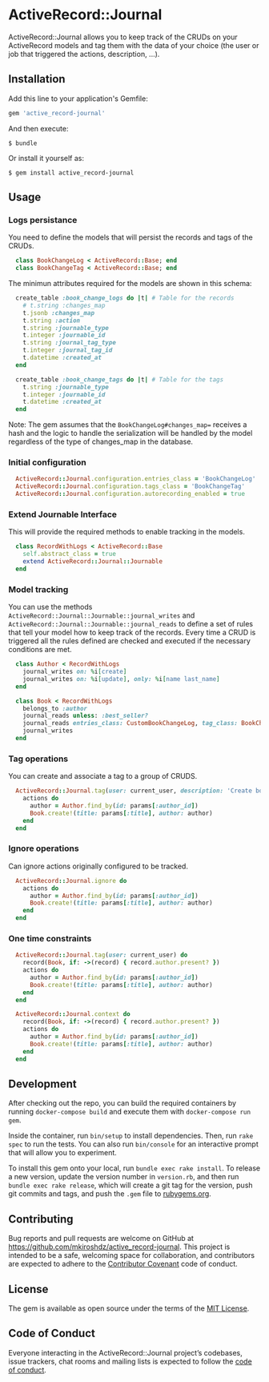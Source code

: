 # ActiveRecord::Journal

ActiveRecord::Journal allows you to keep track of the CRUDs on your ActiveRecord models and tag them with the data of your choice (the user or job that triggered the actions, description, ...).

## Installation

Add this line to your application's Gemfile:

```ruby
gem 'active_record-journal'
```

And then execute:

    $ bundle

Or install it yourself as:

    $ gem install active_record-journal


## Usage

### Logs persistance

You need to define the models that will persist the records and tags of the CRUDs.

```ruby
  class BookChangeLog < ActiveRecord::Base; end
  class BookChangeTag < ActiveRecord::Base; end
```

The minimun attributes required for the models are shown in this schema: 

```ruby
  create_table :book_change_logs do |t| # Table for the records
    # t.string :changes_map 
    t.jsonb :changes_map
    t.string :action
    t.string :journable_type
    t.integer :journable_id
    t.string :journal_tag_type
    t.integer :journal_tag_id
    t.datetime :created_at
  end

  create_table :book_change_tags do |t| # Table for the tags
    t.string :journable_type
    t.integer :journable_id
    t.datetime :created_at
  end
```

Note: The gem assumes that the `BookChangeLog#changes_map=` receives a hash and the logic to handle the serialization will be handled by the model regardless of the type of changes_map in the database.

### Initial configuration

```ruby
  ActiveRecord::Journal.configuration.entries_class = 'BookChangeLog'
  ActiveRecord::Journal.configuration.tags_class = 'BookChangeTag'
  ActiveRecord::Journal.configuration.autorecording_enabled = true
```

### Extend Journable Interface

This will provide the required methods to enable tracking in the models.

```ruby
  class RecordWithLogs < ActiveRecord::Base
    self.abstract_class = true
    extend ActiveRecord::Journal::Journable
  end
```

### Model tracking

You can use the methods `ActiveRecord::Journal::Journable::journal_writes` and `ActiveRecord::Journal::Journable::journal_reads` to define a set of rules that tell your model how to keep track of the records. Every time a CRUD is triggered all the rules defined are checked and executed if the necessary conditions are met.

```ruby
  class Author < RecordWithLogs   
    journal_writes on: %i[create]
    journal_writes on: %i[update], only: %i[name last_name]
  end

  class Book < RecordWithLogs    
    belongs_to :author
    journal_reads unless: :best_seller?
    journal_reads entries_class: CustomBookChangeLog, tag_class: BookChangeTag, if: :best_seller?
    journal_writes 
  end
```

### Tag operations

You can create and associate a tag to a group of CRUDS.

```ruby
  ActiveRecord::Journal.tag(user: current_user, description: 'Create book') do
    actions do
      author = Author.find_by(id: params[:author_id])
      Book.create!(title: params[:title], author: author)
    end
  end
```

### Ignore operations

Can ignore actions originally configured to be tracked.

```ruby
  ActiveRecord::Journal.ignore do
    actions do
      author = Author.find_by(id: params[:author_id])
      Book.create!(title: params[:title], author: author)
    end
  end
```

### One time constraints

```ruby
  ActiveRecord::Journal.tag(user: current_user) do
    record(Book, if: ->(record) { record.author.present? })
    actions do
      author = Author.find_by(id: params[:author_id])
      Book.create!(title: params[:title], author: author)
    end
  end

  ActiveRecord::Journal.context do
    record(Book, if: ->(record) { record.author.present? })
    actions do
      author = Author.find_by(id: params[:author_id])
      Book.create!(title: params[:title], author: author)
    end
  end
```

## Development

After checking out the repo, you can build the required containers by running `docker-compose build` and execute them with `docker-compose run gem`.

Inside the container, run `bin/setup` to install dependencies. Then, run `rake spec` to run the tests. You can also run `bin/console` for an interactive prompt that will allow you to experiment.

To install this gem onto your local, run `bundle exec rake install`. To release a new version, update the version number in `version.rb`, and then run `bundle exec rake release`, which will create a git tag for the version, push git commits and tags, and push the `.gem` file to [rubygems.org](https://rubygems.org).

## Contributing

Bug reports and pull requests are welcome on GitHub at https://github.com/mkiroshdz/active_record-journal. This project is intended to be a safe, welcoming space for collaboration, and contributors are expected to adhere to the [Contributor Covenant](http://contributor-covenant.org) code of conduct.

## License

The gem is available as open source under the terms of the [MIT License](https://opensource.org/licenses/MIT).

## Code of Conduct

Everyone interacting in the ActiveRecord::Journal project’s codebases, issue trackers, chat rooms and mailing lists is expected to follow the [code of conduct](https://github.com/[USERNAME]/active_record-journal/blob/master/CODE_OF_CONDUCT.md).
